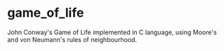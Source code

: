 # game_of_life

John Conway's Game of Life implemented in C language, using Moore's and von Neumann's rules of neighbourhood.
